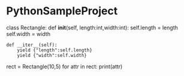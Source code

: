 # PythonSampleProject

class Rectangle:
    def __init__(self, length:int,width:int):
        self.length = length
        self.width = width

    def __iter__(self):
        yield {"length":self.length}
        yield {"width":self.width}

rect = Rectangle(10,5)
for attr in rect:
    print(attr)
